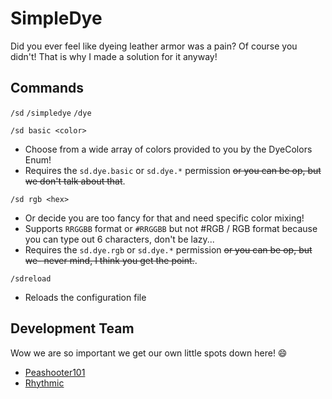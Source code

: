 # SimpleDye

Did you ever feel like dyeing leather armor was a pain? Of course you didn't! That is why I made a solution for it anyway!

## Commands

`/sd` `/simpledye` `/dye`

`/sd basic <color>`

- Choose from a wide array of colors provided to you by the DyeColors Enum!
- Requires the `sd.dye.basic` or `sd.dye.*` permission ~~or you can be op, but we don't talk about that~~.

`/sd rgb <hex>`

- Or decide you are too fancy for that and need specific color mixing!
- Supports `RRGGBB` format or `#RRGGBB` but not #RGB / RGB format because you can type out 6 characters, don't be lazy...
- Requires the `sd.dye.rgb` or `sd.dye.*` permission ~~or you can be op, but we- never mind, I think you get the point.~~.

`/sdreload`

- Reloads the configuration file 

## Development Team

Wow we are so important we get our own little spots down here! :smile:

- [Peashooter101](https://github.com/Peashooter101)
- [Rhythmic](https://github.com/RhythmicSys)
